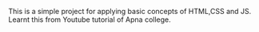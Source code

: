 This is a simple project for applying basic concepts of HTML,CSS and JS.
Learnt this from Youtube tutorial of Apna college.
